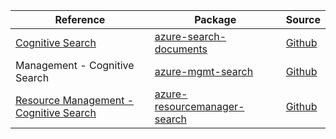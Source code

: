 | Reference | Package | Source |
|---|---|---|
|[Cognitive Search](search-documents-readme.md)|[azure-search-documents](https://repo1.maven.org/maven2/com/azure/azure-search-documents)|[Github](https://github.com/Azure/azure-sdk-for-java/blob/main/sdk/search/azure-search-documents)|
|Management - Cognitive Search|[azure-mgmt-search](https://repo1.maven.org/maven2/com/microsoft/azure/azure-mgmt-search)|[Github](https://github.com/Azure/azure-sdk-for-java)|
|[Resource Management - Cognitive Search](resourcemanager-search-readme.md)|[azure-resourcemanager-search](https://repo1.maven.org/maven2/com/azure/resourcemanager/azure-resourcemanager-search)|[Github](https://github.com/Azure/azure-sdk-for-java/blob/main/sdk/resourcemanager/azure-resourcemanager-search)|
